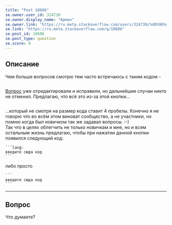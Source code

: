 ```yaml
---
title: "Post 10606"
se.owner.user_id: 324730
se.owner.display_name: "Арман"
se.owner.link: "https://ru.meta.stackoverflow.com/users/324730/%d0%90%d1%80%d0%bc%d0%b0%d0%bd"
se.link: "https://ru.meta.stackoverflow.com/q/10606"
se.post_id: 10606
se.post_type: question
se.score: 0
---
```

<h2>Описание</h2>
<p>Чем больше вопросов смотрю тем часто встречаюсь с таким кодом -</p>
<blockquote>
<p><a href="https://i.stack.imgur.com/D9chL.png" rel="nofollow noreferrer"><img src="https://i.stack.imgur.com/D9chL.png" alt="" /></a></p>
</blockquote>
<p><a href="https://ru.stackoverflow.com/questions/1151489">Вопрос</a> уже отредактировали и исправили, но
дальнейшие случаи никто не отменил. Предлагаю, что всё это из-за этой кнопки...</p>
<blockquote>
<p><a href="https://i.stack.imgur.com/Kgybm.png" rel="nofollow noreferrer"><img src="https://i.stack.imgur.com/Kgybm.png" alt="" /></a></p>
</blockquote>
<p>...который не смотря на размер кода ставит 4 пробелы. Конечно я не говорю что во всём этом виноват сообщество, а не участники, но помню когда был новичком так же задавал вопросы. :-)<br />
Так что в целях облегчить не только новичкам и мне, но и всем остальным жизнь предлагаю, чтобы при нажатии данной кнопки появился следующий код:</p>
<pre><code>```lang-
введите сюда код
```
</code></pre>
<p>либо просто</p>
<pre><code>```
введите сюда код
```
</code></pre>
<hr />
<h2>Вопрос</h2>
<p>Что думаете?</p>
